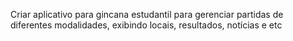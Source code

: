 Criar aplicativo para gincana estudantil para gerenciar partidas de diferentes modalidades, exibindo locais, resultados, notícias e etc
